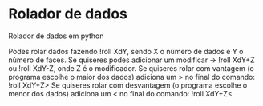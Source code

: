 # Rolador de dados
Rolador de dados em python

Podes rolar dados fazendo !roll XdY, sendo X o número de dados e Y o número de faces.
Se quiseres podes adicionar um modificar -> !roll XdY+Z ou !roll XdY-Z, onde Z é o modificador.
Se quiseres rolar com vantagem (o programa escolhe o maior dos dados) adiciona um > no final do comando: !roll XdY+Z> 
Se quiseres rolar com desvantagem (o programa escolhe o menor dos dados) adiciona um < no final do comando: !roll XdY+Z<
